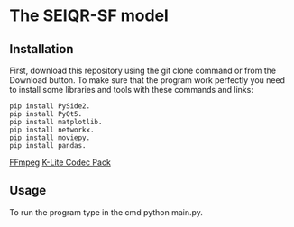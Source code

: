 # The SEIQR-SF model

## Installation
First, download this repository using the git clone command or from the Download button.
To make sure that the program work perfectly you need to install some libraries and tools with these commands and links:

	pip install PySide2.
	pip install PyQt5.
	pip install matplotlib.
	pip install networkx.
	pip install moviepy.
	pip install pandas.

[FFmpeg](https://www.wikihow.com/Install-FFmpeg-on-Windows)
[K-Lite Codec Pack](https://k-lite-codec-pack.en.uptodown.com/windows)

## Usage
To run the program type in the cmd 
	python main.py.

